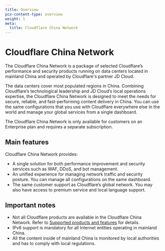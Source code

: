 ```yaml
---
title: Overview
pcx-content-type: overview
weight: 1
meta:
  title: Cloudflare China Network
---
```


# Cloudflare China Network

The Cloudflare China Network is a package of selected Cloudflare’s performance and security products running on data centers located in mainland China and operated by Cloudflare's partner JD Cloud.

The data centers cover most populated regions in China. Combining Cloudflare’s technological leadership and JD Cloud’s local operations expertise, the Cloudflare China Network is designed to meet the needs for secure, reliable, and fast-performing content delivery in China. You can use the same configurations that you use with Cloudflare everywhere else in the world and manage your global services from a single dashboard.

The Cloudflare China Network is only available for customers on an Enterprise plan and requires a separate subscription.

## Main features

Cloudflare China Network provides:

* A single solution for both performance improvement and security services such as WAF, DDoS, and bot management.
* An unified experience for managing network traffic and security posture. You can manage all configurations on the same dashboard.
* The same customer support as Cloudflare’s global network. You may also have access to premium service and local language support.

## Important notes

* Not all Cloudflare products are available in the Cloudflare China Network. Refer to [Supported products and features](/china-network/reference/supported-products/) for details.
* IPv6 support is mandatory for all Internet entities operating in mainland China.
* All the content inside of mainland China is monitored by local authorities and has to comply with local regulations.